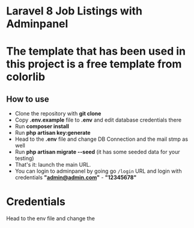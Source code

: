 # Laravel 8 Job Listings with Adminpanel

# The template that has been used in this project is a free template from colorlib 

## How to use

- Clone the repository with __git clone__
- Copy __.env.example__ file to __.env__ and edit database credentials there
- Run __composer install__
- Run __php artisan key:generate__
- Head to the __.env__ file and change DB Connection and the mail stmp as well 
- Run __php artisan migrate --seed__ (it has some seeded data for your testing)
- That's it: launch the main URL. 
- You can login to adminpanel by going go `/login` URL and login with credentials __"admin@admin.com"__ - __"12345678"__

# Credentials 

Head to the env file and change the 



